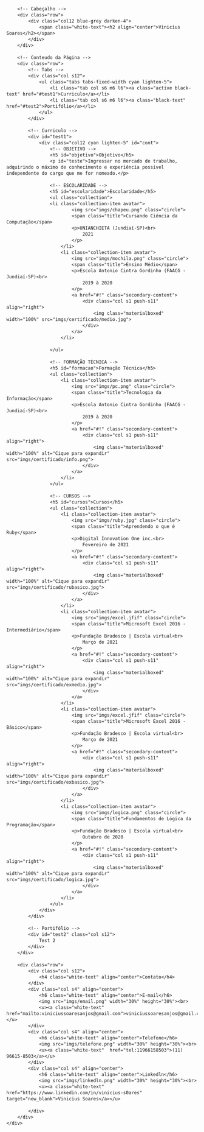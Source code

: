 <!DOCTYPE html>
<html>
<head>
    	<script src="https://ajax.googleapis.com/ajax/libs/jquery/3.5.1/jquery.min.js"></script>
	<link rel="stylesheet" href="https://cdnjs.cloudflare.com/ajax/libs/materialize/1.0.0/css/materialize.min.css">
	<script src="https://cdnjs.cloudflare.com/ajax/libs/materialize/1.0.0/js/materialize.min.js"></script>
    	<link rel="stylesheet" type="text/css" href="stly.css">
	<meta charset="utf-8">
	<title>Curriculo - Vinicius</title>
</head>

<body class="blue-grey darken-4">
	<div id="main">
		
		<!-- Cabeçalho -->
		<div class="row">
			<div class="col12 blue-grey darken-4">
				<span class="white-text"><h2 align="center">Vinicius Soares</h2></span>
			</div>
		</div>

		<!-- Conteudo da Página -->
		<div class="row">
			<!-- Tabs -->
    		<div class="col s12">
    			<ul class="tabs tabs-fixed-width cyan lighten-5">
        			<li class="tab col s6 m6 l6"><a class="active black-text" href="#test1">Curriculo</a></li>
        			<li class="tab col s6 m6 l6"><a class="black-text" href="#test2">Portifólio</a></li>
    			</ul>
    		</div>

    		<!-- Curriculo -->
    		<div id="test1">
    			<div class="col12 cyan lighten-5" id="cont">
    				<!-- OBJETIVO -->
      				<h5 id="objetivo">Objetivo</h5>
      				<p id="teste">Ingressar no mercado de trabalho, adquirindo o máximo de conhecimento e experiência possivel independente do cargo que me for nomeado.</p>

      				<!-- ESCOLARIDADE -->
      				<h5 id="escolaridade">Escolaridade</h5>
      				<ul class="collection">
					<li class="collection-item avatar">
      						<img src="imgs/chapeu.png" class="circle">
      						<span class="title">Cursando Ciência da Computação</span>
      						<p>UNIANCHIETA (Jundiaí-SP)<br>
      							2021
      						</p>
      					</li>
      					<li class="collection-item avatar">
      						<img src="imgs/mochila.png" class="circle">
      						<span class="title">Ensino Médio</span>
      						<p>Escola Antonio Cintra Gordinho (FAACG - Jundiaí-SP)<br>
      							2019 à 2020
      						</p>
      						<a href="#!" class="secondary-content">
      							<div class="col s1 push-s11" align="right">
      								<img class="materialboxed" width="100%" src="imgs/certificado/medio.jpg">
      							</div>
      						</a>
      					</li>
      					
      				</ul>

      				<!-- FORMAÇÃO TÉCNICA -->
      				<h5 id="formacao">Formação Técnica</h5>
      				<ul class="collection">
      					<li class="collection-item avatar">
      						<img src="imgs/pc.png" class="circle">
      						<span class="title">Tecnologia da Informação</span>
      						<p>Escola Antonio Cintra Gordinho (FAACG - Jundiaí-SP)<br>
      							2019 à 2020
      						</p>
      						<a href="#!" class="secondary-content">
      							<div class="col s1 push-s11" align="right">
      								<img class="materialboxed" width="100%" alt="Cique para expandir" src="imgs/certificado/info.png">
      							</div>
      						</a>
      					</li>
      				</ul>

      				<!-- CURSOS -->
      				<h5 id="cursos">Cursos</h5>
      				<ul class="collection">
      					<li class="collection-item avatar">
      						<img src="imgs/ruby.jpg" class="circle">
      						<span class="title">Aprendendo o que é Ruby</span>
      						<p>Digital Innovation One inc.<br>
      							Fevereiro de 2021
      						</p>
      						<a href="#!" class="secondary-content">
      							<div class="col s1 push-s11" align="right">
      								<img class="materialboxed" width="100%" alt="Cique para expandir" src="imgs/certificado/rubasico.jpg">
      							</div>
      						</a>
      					</li>
      					<li class="collection-item avatar">
      						<img src="imgs/excel.jfif" class="circle">
      						<span class="title">Microsoft Excel 2016 - Intermediário</span>
      						<p>Fundação Bradesco | Escola virtual<br>
      							Março de 2021
      						</p>
      						<a href="#!" class="secondary-content">
      							<div class="col s1 push-s11" align="right">
      								<img class="materialboxed" width="100%" alt="Cique para expandir" src="imgs/certificado/exmedio.jpg">
      							</div>
      						</a>
      					</li>
      					<li class="collection-item avatar">
      						<img src="imgs/excel.jfif" class="circle">
      						<span class="title">Microsoft Excel 2016 - Básico</span>
      						<p>Fundação Bradesco | Escola virtual<br>
      							Março de 2021
      						</p>
      						<a href="#!" class="secondary-content">
      							<div class="col s1 push-s11" align="right">
      								<img class="materialboxed" width="100%" alt="Cique para expandir" src="imgs/certificado/exbasico.jpg">
      							</div>
      						</a>
      					</li>
      					<li class="collection-item avatar">
      						<img src="imgs/logica.png" class="circle">
      						<span class="title">Fundamentos de Lógica da Programação</span>
      						<p>Fundação Bradesco | Escola virtual<br>
      							Outubro de 2020
      						</p>
      						<a href="#!" class="secondary-content">
      							<div class="col s1 push-s11" align="right">
      								<img class="materialboxed" width="100%" alt="Cique para expandir" src="imgs/certificado/logica.jpg">
      							</div>
      						</a>
      					</li>
      				</ul>
    			</div>
    		</div>

    		<!-- Portifólio -->
    		<div id="test2" class="col s12">
    			Test 2
    		</div>
  		</div>

  		<div class="row">
  			<div class="col s12">
  				<h4 class="white-text" align="center">Contato</h4>
  			</div>
			<div class="col s4" align="center">
        		<h6 class="white-text" align="center">E-mail</h6>
        		<img src="imgs/email.png" width="30%" height="30%"><br>
        		<u><a class="white-text" href="mailto:viniciussoaresanjos@gmail.com">viniciussoaresanjos@gmail.com</a></u>
      		</div>
      		<div class="col s4" align="center">
        		<h6 class="white-text" align="center">Telefone</h6>
        		<img src="imgs/telefone.png" width="30%" height="30%"><br>
        		<u><a class="white-text"  href="tel:11966158503">(11) 96615-8503</a></u>
      		</div>
      		<div class="col s4" align="center">
        		<h6 class="white-text" align="center">Linkedln</h6>
        		<img src="imgs/linkedln.png" width="30%" height="30%"><br>
        		<u><a class="white-text"  href="https://www.linkedin.com/in/vinicius-s0ares" target="new_blank">Vinicius Soares</a></u>

      		</div>
		</div>
	</div>

</body>

<script type="text/javascript">
	$(document).ready(function(){
    		$('.materialboxed').materialbox();
    		$('.sidenav').sidenav();
		$('.tabs').tabs();
		if ($(document).width() > 1000){  
    			$('#main').addClass("container");
  		}
  	});
  	$(window).resize(function() {
  		if ($(document).width() > 1000){  
    			$('#main').addClass("container");
  		}
  		else{
  			$('#main').removeClass("container");
  		}
	});
</script>
</html>
